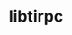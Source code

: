 ---
title: "libtirpc"
layout: cache
categories: [package, develop-2025-03-02]
meta: {"compilers": ["gcc@=11.4.0", "gcc@=12.4.0", "gcc@=7.5.0", "oneapi@=2024.1.0", "oneapi@=2024.2.1"], "num_specs": 6, "num_specs_by_stack": {"aws-pcluster-neoverse_v1": 1, "aws-pcluster-x86_64_v4": 2, "build_systems": 1, "e4s": 1, "e4s-oneapi": 1, "hep": 1, "root": 6}, "oss": ["amzn2", "ubuntu18.04", "ubuntu22.04"], "platforms": ["linux"], "stacks": ["aws-pcluster-neoverse_v1", "aws-pcluster-x86_64_v4", "build_systems", "e4s", "e4s-oneapi", "hep", "root"], "targets": ["neoverse_v1", "x86_64_v3", "x86_64_v4"], "versions": ["1.3.3"]}
spec_details: [{"compiler": "oneapi@=2024.2.1", "hash": "2zy7qjnbmo7gm2zalm4dbf55msrflxpg", "os": "ubuntu22.04", "platform": "linux", "size": "-", "stacks": ["e4s-oneapi", "root"], "target": "x86_64_v3", "variants": ["build_system=autotools"], "versions": ["1.3.3"]}, {"compiler": "oneapi@=2024.1.0", "hash": "bpecaheebnhbtfdsyp7zzbijecbjp22e", "os": "amzn2", "platform": "linux", "size": "-", "stacks": ["aws-pcluster-x86_64_v4", "root"], "target": "x86_64_v3", "variants": ["build_system=autotools"], "versions": ["1.3.3"]}, {"compiler": "gcc@=7.5.0", "hash": "eyjwfum35joif2tna3jfitbzimh4sl5x", "os": "ubuntu18.04", "platform": "linux", "size": "-", "stacks": ["build_systems", "root"], "target": "x86_64_v3", "variants": ["build_system=autotools"], "versions": ["1.3.3"]}, {"compiler": "gcc@=11.4.0", "hash": "mgbkfxtkqqrh3j7bx3gkwj33kfb3qo2p", "os": "ubuntu22.04", "platform": "linux", "size": "-", "stacks": ["e4s", "hep", "root"], "target": "x86_64_v3", "variants": ["build_system=autotools"], "versions": ["1.3.3"]}, {"compiler": "oneapi@=2024.1.0", "hash": "qgw6xc6z5iczgx65b5gz3zs3fgektegb", "os": "amzn2", "platform": "linux", "size": "-", "stacks": ["aws-pcluster-x86_64_v4", "root"], "target": "x86_64_v4", "variants": ["build_system=autotools"], "versions": ["1.3.3"]}, {"compiler": "gcc@=12.4.0", "hash": "rqgvxmz6uztis6th277abmdpweb5n6z2", "os": "amzn2", "platform": "linux", "size": "-", "stacks": ["aws-pcluster-neoverse_v1", "root"], "target": "neoverse_v1", "variants": ["build_system=autotools"], "versions": ["1.3.3"]}]
---